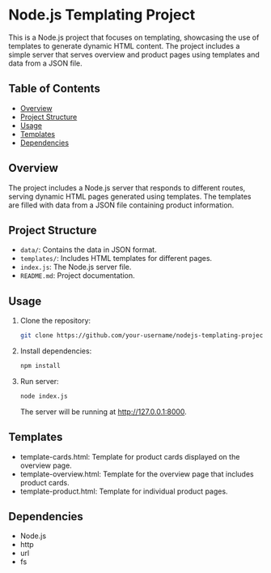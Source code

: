 # Node.js Templating Project

This is a Node.js project that focuses on templating, showcasing the use of templates to generate dynamic HTML content. The project includes a simple server that serves overview and product pages using templates and data from a JSON file.

## Table of Contents

- [Overview](#overview)
- [Project Structure](#project-structure)
- [Usage](#usage)
- [Templates](#templates)
- [Dependencies](#dependencies)

## Overview

The project includes a Node.js server that responds to different routes, serving dynamic HTML pages generated using templates. The templates are filled with data from a JSON file containing product information.

## Project Structure

- `data/`: Contains the data in JSON format.
- `templates/`: Includes HTML templates for different pages.
- `index.js`: The Node.js server file.
- `README.md`: Project documentation.

## Usage

1. Clone the repository:

   ```bash
   git clone https://github.com/your-username/nodejs-templating-project.git

2. Install dependencies:

    ```bash
   npm install

3. Run server:


    ```bash
   node index.js
   ``````
   The server will be running at http://127.0.0.1:8000.

## Templates
- template-cards.html: Template for product cards displayed on the overview page.
- template-overview.html: Template for the overview page that includes product cards.
- template-product.html: Template for individual product pages.

## Dependencies
- Node.js
- http
- url
- fs